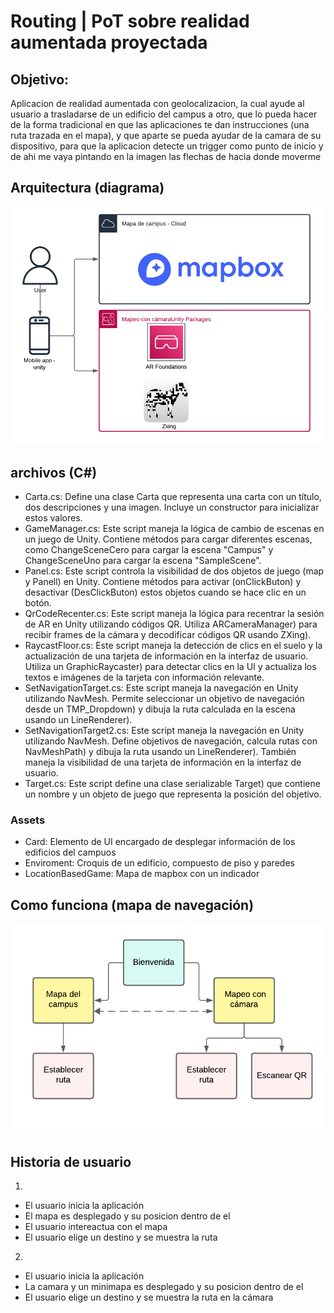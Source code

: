 # Routing | PoT sobre realidad aumentada proyectada

## Objetivo:
 Aplicacion de realidad aumentada con geolocalizacion, la cual ayude al usuario a trasladarse de un edificio del campus a otro, que lo pueda hacer de la forma tradicional en que las aplicaciones te dan instrucciones (una ruta trazada en el mapa), y que aparte se pueda ayudar de la camara de  su dispositivo, para que la aplicacion detecte un trigger como punto de inicio y de ahi me vaya pintando en la imagen las flechas de hacia donde moverme 


## Arquitectura (diagrama)
![Tdiagrama de arquitectura](DiagramaArquitectura.png)

##  archivos (C#)
- Carta.cs: Define una clase Carta que representa una carta con un título, dos descripciones y una imagen. Incluye un constructor para inicializar estos valores.
- GameManager.cs: Este script maneja la lógica de cambio de escenas en un juego de Unity. Contiene métodos para cargar diferentes escenas, como ChangeSceneCero para cargar la escena "Campus" y ChangeSceneUno para cargar la escena "SampleScene".
- Panel.cs: Este script controla la visibilidad de dos objetos de juego (map y Panell) en Unity. Contiene métodos para activar (onClickButon) y desactivar (DesClickButon) estos objetos cuando se hace clic en un botón.
- QrCodeRecenter.cs: Este script maneja la lógica para recentrar la sesión de AR en Unity utilizando códigos QR. Utiliza ARCameraManager) para recibir frames de la cámara y decodificar códigos QR usando ZXing).
- RaycastFloor.cs: Este script maneja la detección de clics en el suelo y la actualización de una tarjeta de información en la interfaz de usuario. Utiliza un GraphicRaycaster) para detectar clics en la UI y actualiza los textos e imágenes de la tarjeta con información relevante.
- SetNavigationTarget.cs: Este script maneja la navegación en Unity utilizando NavMesh. Permite seleccionar un objetivo de navegación desde un TMP_Dropdown) y dibuja la ruta calculada en la escena usando un LineRenderer).
- SetNavigationTarget2.cs: Este script maneja la navegación en Unity utilizando NavMesh. Define objetivos de navegación, calcula rutas con NavMeshPath) y dibuja la ruta usando un LineRenderer). También maneja la visibilidad de una tarjeta de información en la interfaz de usuario.
- Target.cs: Este script define una clase serializable Target) que contiene un nombre y un objeto de juego que representa la posición del objetivo.


### Assets

- Card: Elemento de UI encargado de desplegar información de los edificios del campuos
- Enviroment: Croquis de un edificio, compuesto de piso y paredes
- LocationBasedGame: Mapa de mapbox con un indicador






## Como funciona (mapa de navegación)
![Tmapa de navegacion](MapaNavegacion.png)

## Historia de usuario

1. 
- El usuario inicia la aplicación
- El mapa es desplegado y su posicion dentro de el 
- El usuario intereactua con el mapa
- El usuario elige un destino y se muestra la ruta 
2. 
- El usuario inicia la aplicación
- La camara y un minimapa es desplegado y su posicion dentro de el 
- El usuario elige un destino y se muestra la ruta en la cámara